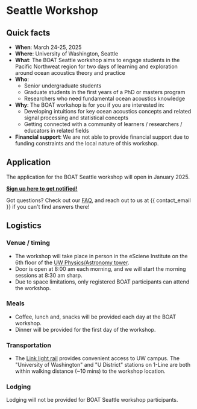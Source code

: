 # Seattle Workshop

## Quick facts
- **When**: March 24-25, 2025
- **Where**: University of Washington, Seattle
- **What**: The BOAT Seattle workshop aims to engage students in the Pacific Northweat region for two days of learning and exploration around ocean acoustics theory and practice
- **Who**: 
    - Senior undergraduate students
    - Graduate students in the first years of a PhD or masters program
    - Researchers who need fundamental ocean acoustics knowledge
- **Why**: The BOAT workshop is for you if you are interested in:
    - Developing intuitions for key ocean acoustics concepts and related signal processing and statistical concepts
    - Getting connected with a community of learners / researchers / educators in related fields
- **Financial support**: We are not able to provide financial support due to funding constraints and the local nature of this workshop.



## Application
The application for the BOAT Seattle workshop will open in January 2025.

[**Sign up here to get notified!**](https://docs.google.com/forms/d/e/1FAIpQLScootOMq09YtlLCDkizWPF9J_lQ9VF-noCFxnTMW6HfStSkwA/viewform)

Got questions? Check out our [FAQ](./faq), and reach out to us at {{ contact_email }} if you can't find answers there!



## Logistics

### Venue / timing
* The workshop will take place in person in the eSciene Institute on the 6th floor of the [UW Physics/Astronomy tower](https://maps.app.goo.gl/JCAcALiXpbwDh1856).
* Door is open at 8:00 am each morning, and we will start the morning sessions at 8:30 am sharp.
* Due to space limitations, only registered BOAT participants can attend the workshop.

### Meals
* Coffee, lunch and, snacks will be provided each day at the BOAT workshop.
* Dinner will be provided for the first day of the workshop.

### Transportation
* The [Link light rail](https://www.soundtransit.org/ride-with-us/stations/link-light-rail-stations) provides convenient access to UW campus. The "University of Washington" and "U District" stations on 1-Line are both within walking distance (~10 mins) to the workshop location.

### Lodging
Lodging will not be provided for BOAT Seattle workshop participants.


<!-- ### Communication

#### During workshop
- We will use the BOAT Zulip workspace as the main channel of communication during the workshop. You should have received an invitation to join this workspace. If you haven’t seen it in your inbox, check your spam folder, or email us at {{ contact_email }}.
- We know how overwhelming an intensive workshop can be! You can ask anything on the Zulip `#help-seattle` channel at anytime. The BOAT organizing team are monitoring this channel, and some of your fellow participants may also be able to help you.

#### After workshop
- We encourage everyone to continue interacting with each other and build our community together at the **DISCOURSE_FORUM**.
- If you are interested in creating more BOAT tutorials and/or getting involved in organizing future BOAT workshops, don't hesitate to reach out to us at {{ contact_email }}! -->